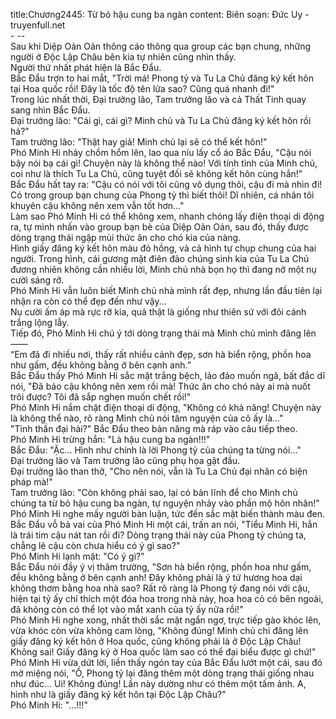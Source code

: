 title:Chương2445: Từ bỏ hậu cung ba ngàn
content:
Biên soạn: Đức Uy - truyenfull.net<br>- --<br>Sau khi Diệp Oản Oản thông cáo thông qua group các bạn chung, những người ở Độc Lập Châu bên kia tự nhiên cũng nhìn thấy.<br>Người thứ nhất phát hiện là Bắc Đẩu.<br>Bắc Đẩu trợn to hai mắt, "Trời má! Phong tỷ và Tu La Chủ đăng ký kết hôn tại Hoa quốc rồi! Đây là tốc độ tên lửa sao? Cũng quá nhanh đi!"<br>Trong lúc nhất thời, Đại trưởng lão, Tam trưởng lão và cả Thất Tinh quay sang nhìn Bắc Đẩu.<br>Đại trưởng lão: "Cái gì, cái gì? Minh chủ và Tu La Chủ đăng ký kết hôn rồi hả?"<br>Tam trưởng lão: "Thật hay giả! Minh chủ lại sẽ có thể kết hôn!"<br>Phó Minh Hi nhảy chồm hổm lên, lao qua níu lấy cổ áo Bắc Đẩu, "Cậu nói bậy nói bạ cái gì! Chuyện này là không thể nào! Với tính tình của Minh chủ, coi như là thích Tu La Chủ, cũng tuyệt đối sẽ không kết hôn cùng hắn!"<br>Bắc Đẩu hất tay ra: "Cậu có nói với tôi cũng vô dụng thôi, cậu đi mà nhìn đi! Có trong group bạn chung của Phong tỷ thì biết thôi! Dĩ nhiên, cá nhân tôi khuyên cậu không nên xem vẫn tốt hơn..."<br>Làm sao Phó Minh Hi có thể không xem, nhanh chóng lấy điện thoại di động ra, tự mình nhấn vào group bạn bè của Diệp Oản Oản, sau đó, thấy được dòng trạng thái ngập mùi thức ăn cho chó kia của nàng.<br>Hình giấy đăng ký kết hôn màu đỏ hồng, và cả hình tự chụp chung của hai người. Trong hình, cái gương mặt điên đảo chúng sinh kia của Tu La Chủ đương nhiên không cần nhiều lời, Minh chủ nhà bọn họ thì đang nở một nụ cười sáng rỡ.<br>Phó Minh Hi vẫn luôn biết Minh chủ nhà mình rất đẹp, nhưng lần đầu tiên lại nhận ra còn có thể đẹp đến như vậy...<br>Nụ cười ấm áp mà rực rỡ kia, quả thật là giống như thiên sứ với đôi cánh trắng lộng lẫy.<br>Tiếp đó, Phó Minh Hi chú ý tới dòng trạng thái mà Minh chủ mình đăng lên ——<br>“Em đã đi nhiều nơi, thấy rất nhiều cảnh đẹp, sơn hà biển rộng, phồn hoa như gấm, đều không bằng ở bên cạnh anh.”<br>Bắc Đẩu thấy Phó Minh Hi sắc mặt trắng bệch, lảo đảo muốn ngã, bất đắc dĩ nói, "Đã bảo cậu không nên xem rồi mà! Thức ăn cho chó này ai mà nuốt trôi được? Tôi đã sắp nghẹn muốn chết rồi!"<br>Phó Minh Hi nắm chặt điện thoại di động, "Không có khả năng! Chuyện này là không thể nào, rõ ràng Minh chủ nói tâm nguyện của cô ấy là..."<br>"Tinh thần đại hải?" Bắc Đẩu theo bản năng mà ráp vào câu tiếp theo.<br>Phó Minh Hi trừng hắn: "Là hậu cung ba ngàn!!!"<br>Bắc Đẩu: "Ặc... Hình như chính là lời Phong tỷ của chúng ta từng nói..."<br>Đại trưởng lão và Tam trưởng lão cũng phụ họa gật đầu.<br>Đại trưởng lão than thở, "Cho nên nói, vẫn là Tu La Chủ đại nhân có biện pháp mà!"<br>Tam trưởng lão: "Còn không phải sao, lại có bản lĩnh để cho Minh chủ chúng ta từ bỏ hậu cung ba ngàn, tự nguyện nhảy vào phần mộ hôn nhân!"<br>Phó Minh Hi nghe mấy người bàn luận, tức đến sắc mặt biến thành màu đen.<br>Bắc Đẩu vỗ bả vai của Phó Minh Hi một cái, trấn an nói, "Tiểu Minh Hi, hẳn là trái tim cậu nát tan rồi đi? Dòng trạng thái này của Phong tỷ chúng ta, chẳng lẽ cậu còn chưa hiểu có ý gì sao?"<br>Phó Minh Hi lạnh mặt: "Có ý gì?"<br>Bắc Đẩu nói đầy ý vị thâm trường, "Sơn hà biển rộng, phồn hoa như gấm, đều không bằng ở bên cạnh anh! Đây không phải là ý tứ hương hoa dại không thơm bằng hoa nhà sao? Rất rõ ràng là Phong tỷ đang nói với cậu, hiện tại tỷ ấy chỉ thích một đóa hoa trong nhà này, hoa hoa cỏ cỏ bên ngoài, đã không còn có thể lọt vào mắt xanh của tỷ ấy nữa rồi!"<br>Phó Minh Hi nghe xong, nhất thời sắc mặt ngẩn ngơ, trực tiếp gào khóc lên, vừa khóc còn vừa không cam lòng, "Không đúng! Minh chủ chỉ đăng lên giấy đăng ký kết hôn ở Hoa quốc, cũng không phải là ở Độc Lập Châu! Không sai! Giấy đăng ký ở Hoa quốc làm sao có thể đại biểu được gì chứ!"<br>Phó Minh Hi vừa dứt lời, liền thấy ngón tay của Bắc Đẩu lướt một cái, sau đó mở miệng nói, "Ồ, Phong tỷ lại đăng thêm một dòng trạng thái giống nhau như đúc... Ui! Không đúng! Lần này dường như có thêm một tấm ảnh. A, hình như là giấy đăng ký kết hôn tại Độc Lập Châu?"<br>Phó Minh Hi: "...!!!"